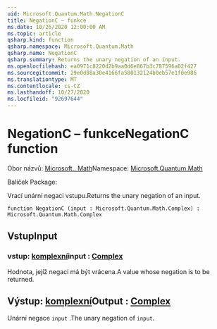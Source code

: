```yaml
---
uid: Microsoft.Quantum.Math.NegationC
title: NegationC – funkce
ms.date: 10/26/2020 12:00:00 AM
ms.topic: article
qsharp.kind: function
qsharp.namespace: Microsoft.Quantum.Math
qsharp.name: NegationC
qsharp.summary: Returns the unary negation of an input.
ms.openlocfilehash: ea0971c8220d2b9aa0d6e867b3c787596a02f427
ms.sourcegitcommit: 29e0d88a30e4166fa580132124b0eb57e1f0e986
ms.translationtype: MT
ms.contentlocale: cs-CZ
ms.lasthandoff: 10/27/2020
ms.locfileid: "92697644"
---
```

# <a name="negationc-function"></a><span data-ttu-id="609a1-102">NegationC – funkce</span><span class="sxs-lookup"><span data-stu-id="609a1-102">NegationC function</span></span>

<span data-ttu-id="609a1-103">Obor názvů: [Microsoft.. Math](xref:Microsoft.Quantum.Math)</span><span class="sxs-lookup"><span data-stu-id="609a1-103">Namespace: [Microsoft.Quantum.Math](xref:Microsoft.Quantum.Math)</span></span>

<span data-ttu-id="609a1-104">Balíček [](https://nuget.org/packages/)</span><span class="sxs-lookup"><span data-stu-id="609a1-104">Package: [](https://nuget.org/packages/)</span></span>


<span data-ttu-id="609a1-105">Vrací unární negaci vstupu.</span><span class="sxs-lookup"><span data-stu-id="609a1-105">Returns the unary negation of an input.</span></span>

```qsharp
function NegationC (input : Microsoft.Quantum.Math.Complex) : Microsoft.Quantum.Math.Complex
```


## <a name="input"></a><span data-ttu-id="609a1-106">Vstup</span><span class="sxs-lookup"><span data-stu-id="609a1-106">Input</span></span>

### <a name="input--complex"></a><span data-ttu-id="609a1-107">vstup: [komplexní](xref:Microsoft.Quantum.Math.Complex)</span><span class="sxs-lookup"><span data-stu-id="609a1-107">input : [Complex](xref:Microsoft.Quantum.Math.Complex)</span></span>

<span data-ttu-id="609a1-108">Hodnota, jejíž negaci má být vrácena.</span><span class="sxs-lookup"><span data-stu-id="609a1-108">A value whose negation is to be returned.</span></span>



## <a name="output--complex"></a><span data-ttu-id="609a1-109">Výstup: [komplexní](xref:Microsoft.Quantum.Math.Complex)</span><span class="sxs-lookup"><span data-stu-id="609a1-109">Output : [Complex](xref:Microsoft.Quantum.Math.Complex)</span></span>

<span data-ttu-id="609a1-110">Unární negace `input` .</span><span class="sxs-lookup"><span data-stu-id="609a1-110">The unary negation of `input`.</span></span>